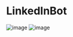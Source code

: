 # LinkedInBot

![image](https://user-images.githubusercontent.com/66499256/172074525-044ef252-2e9d-4019-80c1-7737c165f7e0.png)
![image](https://user-images.githubusercontent.com/66499256/172074728-8e87aa25-b600-46bd-95b0-4852abc4ffab.png)
